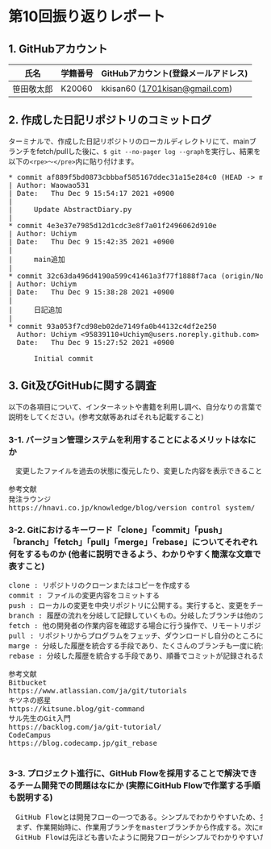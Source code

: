 # 第10回振り返りレポート

## 1. GitHubアカウント

| 氏名           | 学籍番号    | GitHubアカウント(登録メールアドレス) |
| -------------- | ----------- | -------------------------------------- |
| 笹田敬太郎     | K20060      | kkisan60 (1701kisan@gmail.com) |

## 2. 作成した日記リポジトリのコミットログ

ターミナルで、作成した日記リポジトリのローカルディレクトリにて、mainブランチをfetch/pullした後に、`$ git --no-pager log --graph`を実行し、結果を以下の`<rpe>〜</pre>`内に貼り付けます。

<pre>
* commit af889f5bd0873cbbbaf585167ddec31a15e284c0 (HEAD -> main, origin/T.Kabura)
| Author: Waowao531 <sao.wao76483484.silica1004@gmail.com>
| Date:   Thu Dec 9 15:54:17 2021 +0900
| 
|     Update AbstractDiary.py
| 
* commit 4e3e37e7985d12d1cdc3e8f7a01f2496062d910e
| Author: Uchiym <k20018kk@aitech.ac.jp>
| Date:   Thu Dec 9 15:42:35 2021 +0900
| 
|     main追加
| 
* commit 32c63da496d4190a599c41461a3f77f1888f7aca (origin/Noda_Dairy_edit)
| Author: Uchiym <k20018kk@aitech.ac.jp>
| Date:   Thu Dec 9 15:38:28 2021 +0900
| 
|     日記追加
| 
* commit 93a053f7cd98eb02de7149fa0b44132c4df2e250
  Author: Uchiym <95839110+Uchiym@users.noreply.github.com>
  Date:   Thu Dec 9 15:27:52 2021 +0900
  
      Initial commit
</pre>


## 3. Git及びGitHubに関する調査

以下の各項目について、インターネットや書籍を利用し調べ、自分なりの言葉で説明をしてください。(参考文献等あればそれも記載すること)

### 3-1. バージョン管理システムを利用することによるメリットはなにか

<pre>
　変更したファイルを過去の状態に復元したり、変更した内容を表示できることがメリットである。また、その変更された日付や更新者も記録されているため、過去に遡り問題を見つけやすいこともメリットのひとつである。

参考文献
発注ラウンジ
https://hnavi.co.jp/knowledge/blog/version_control_system/
</pre>


### 3-2. Gitにおけるキーワード「clone」「commit」「push」「branch」「fetch」「pull」「merge」「rebase」についてそれぞれ何をするものか (他者に説明できるよう、わかりやすく簡潔な文章で表すこと)
<pre>
clone : リポジトリのクローンまたはコピーを作成する
commit : ファイルの変更内容をコミットする
push : ローカルの変更を中央リポジトリに公開する。実行すると、変更をチームメンバーと共有できる。
branch : 履歴の流れを分岐して記録していくもの。分岐したブランチは他のブランチの影響を受けない。
fetch : 他の開発者の作業内容を確認する場合に行う操作で、リモートリポジトリの最新の履歴の取得だけを行うことができる。
pull : リポジトリからプログラムをフェッチ、ダウンロードし自分のところにあるローカルリポジトリを即時に更新するために使用される。
marge : 分岐した履歴を統合する手段であり、たくさんのブランチも一度に統合することができる。
rebase : 分岐した履歴を統合する手段であり、順番でコミットが記録されるため、確認がしやすく、プロジェクトの流れを把握しやすい。

参考文献
Bitbucket
https://www.atlassian.com/ja/git/tutorials
キツネの惑星
https://kitsune.blog/git-command
サル先生のGit入門
https://backlog.com/ja/git-tutorial/
CodeCampus
https://blog.codecamp.jp/git_rebase

</pre>



### 3-3. プロジェクト進行に、GitHub Flowを採用することで解決できるチーム開発での問題はなにか (実際にGitHub Flowで作業する手順も説明する)
<pre>
　GitHub Flowとは開発フローの一つである。シンプルでわかりやすいため、多くの企業がチーム開発に取り入れている。まずは作業の手順を説明する。
　まず、作業開始時に、作業用ブランチをmasterブランチから作成する。次にmargeできる状態になったらプルリクエストを作成し、他の開発者にレビューを依頼する。プルリクエストが承認されたらmargeをする。margeが完了したら直ちにデプロイをする。これが一連の流れである。
　GitHub Flowは先ほども書いたように開発フローがシンプルでわかりやすいため、学習コストが低く、開発フローを統一しやすい。これにより、個々が別々の開発フローを使用し効率が悪くなる問題が解決できる。
</pre>